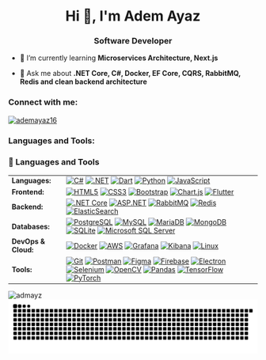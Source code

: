 <h1 align="center">Hi 👋, I'm Adem Ayaz</h1>
<h3 align="center">Software Developer</h3>

- 🌱 I’m currently learning **Microservices Architecture, Next.js**

- 💬 Ask me about **.NET Core, C#, Docker, EF Core, CQRS, RabbitMQ, Redis and clean backend architecture**

<h3 align="left">Connect with me:</h3>
<p align="left">
<a href="https://linkedin.com/in/ademayaz16" target="blank"><img align="center" src="https://raw.githubusercontent.com/rahuldkjain/github-profile-readme-generator/master/src/images/icons/Social/linked-in-alt.svg" alt="ademayaz16" height="30" width="40" /></a>
</p>

<h3 align="left">Languages and Tools:</h3>
<h3 align="left">🧠 Languages and Tools</h3>

<table>
  <tr>
    <td valign="middle"><b>Languages:</b></td>
    <td valign="middle">
      <a href="#"><img alt="C#" src="https://img.shields.io/badge/c%23-%23239120.svg?style=flat-square&logo=c-sharp&logoColor=white"></a>
      <a href="#"><img alt=".NET" src="https://img.shields.io/badge/.NET-512BD4?style=flat-square&logo=dotnet&logoColor=white"></a>
      <a href="#"><img alt="Dart" src="https://img.shields.io/badge/dart-%230175C2.svg?style=flat-square&logo=dart&logoColor=white"></a>
      <a href="#"><img alt="Python" src="https://img.shields.io/badge/python-3670A0?style=flat-square&logo=python&logoColor=ffdd54"></a>
      <a href="#"><img alt="JavaScript" src="https://img.shields.io/badge/javascript-%23323330.svg?style=flat-square&logo=javascript&logoColor=%23F7DF1E"></a>
    </td>
  </tr>

  <tr>
    <td valign="middle"><b>Frontend:</b></td>
    <td valign="middle">
      <a href="#"><img alt="HTML5" src="https://img.shields.io/badge/html5-%23E34F26.svg?style=flat-square&logo=html5&logoColor=white"></a>
      <a href="#"><img alt="CSS3" src="https://img.shields.io/badge/css3-%231572B6.svg?style=flat-square&logo=css3&logoColor=white"></a>
      <a href="#"><img alt="Bootstrap" src="https://img.shields.io/badge/bootstrap-%238511FA.svg?style=flat-square&logo=bootstrap&logoColor=white"></a>
      <a href="#"><img alt="Chart.js" src="https://img.shields.io/badge/chart.js-F5788D.svg?style=flat-square&logo=chart.js&logoColor=white"></a>
      <a href="#"><img alt="Flutter" src="https://img.shields.io/badge/flutter-%2302569B.svg?style=flat-square&logo=flutter&logoColor=white"></a>
    </td>
  </tr>

  <tr>
    <td valign="middle"><b>Backend:</b></td>
    <td valign="middle">
      <a href="#"><img alt=".NET Core" src="https://img.shields.io/badge/.NET_Core-512BD4?style=flat-square&logo=dotnet&logoColor=white"></a>
      <a href="#"><img alt="ASP.NET" src="https://img.shields.io/badge/asp.net-%230078D4.svg?style=flat-square&logo=.net&logoColor=white"></a>
      <a href="#"><img alt="RabbitMQ" src="https://img.shields.io/badge/rabbitmq-FF6600.svg?style=flat-square&logo=rabbitmq&logoColor=white"></a>
      <a href="#"><img alt="Redis" src="https://img.shields.io/badge/redis-%23DD0031.svg?style=flat-square&logo=redis&logoColor=white"></a>
      <a href="#"><img alt="ElasticSearch" src="https://img.shields.io/badge/elasticsearch-%23005571.svg?style=flat-square&logo=elasticsearch&logoColor=white"></a>
    </td>
  </tr>

  <tr>
    <td valign="middle"><b>Databases:</b></td>
    <td valign="middle">
      <a href="#"><img alt="PostgreSQL" src="https://img.shields.io/badge/postgresql-%23316192.svg?style=flat-square&logo=postgresql&logoColor=white"></a>
      <a href="#"><img alt="MySQL" src="https://img.shields.io/badge/mysql-%2300f.svg?style=flat-square&logo=mysql&logoColor=white"></a>
      <a href="#"><img alt="MariaDB" src="https://img.shields.io/badge/MariaDB-003545?style=flat-square&logo=mariadb&logoColor=white"></a>
      <a href="#"><img alt="MongoDB" src="https://img.shields.io/badge/MongoDB-%234ea94b.svg?style=flat-square&logo=mongodb&logoColor=white"></a>
      <a href="#"><img alt="SQLite" src="https://img.shields.io/badge/sqlite-%2307405e.svg?style=flat-square&logo=sqlite&logoColor=white"></a>
      <a href="#"><img alt="Microsoft SQL Server" src="https://img.shields.io/badge/mssql-%23CC2927.svg?style=flat-square&logo=microsoft-sql-server&logoColor=white"></a>
    </td>
  </tr>

  <tr>
    <td valign="middle"><b>DevOps & Cloud:</b></td>
    <td valign="middle">
      <a href="#"><img alt="Docker" src="https://img.shields.io/badge/docker-%230db7ed.svg?style=flat-square&logo=docker&logoColor=white"></a>
      <a href="#"><img alt="AWS" src="https://img.shields.io/badge/AWS-%23FF9900.svg?style=flat-square&logo=amazon-aws&logoColor=white"></a>
      <a href="#"><img alt="Grafana" src="https://img.shields.io/badge/grafana-F46800.svg?style=flat-square&logo=grafana&logoColor=white"></a>
      <a href="#"><img alt="Kibana" src="https://img.shields.io/badge/kibana-%23005571.svg?style=flat-square&logo=kibana&logoColor=white"></a>
      <a href="#"><img alt="Linux" src="https://img.shields.io/badge/Linux-FCC624?style=flat-square&logo=linux&logoColor=black"></a>
    </td>
  </tr>

  <tr>
    <td valign="middle"><b>Tools:</b></td>
    <td valign="middle">
      <a href="#"><img alt="Git" src="https://img.shields.io/badge/git-%23F05033.svg?style=flat-square&logo=git&logoColor=white"></a>
      <a href="#"><img alt="Postman" src="https://img.shields.io/badge/Postman-FF6C37?style=flat-square&logo=postman&logoColor=white"></a>
      <a href="#"><img alt="Figma" src="https://img.shields.io/badge/figma-%23F24E1E.svg?style=flat-square&logo=figma&logoColor=white"></a>
      <a href="#"><img alt="Firebase" src="https://img.shields.io/badge/firebase-%23039BE5.svg?style=flat-square&logo=firebase"></a>
      <a href="#"><img alt="Electron" src="https://img.shields.io/badge/electron-47848F.svg?style=flat-square&logo=electron&logoColor=white"></a>
      <a href="#"><img alt="Selenium" src="https://img.shields.io/badge/selenium-%2343B02A.svg?style=flat-square&logo=selenium&logoColor=white"></a>
      <a href="#"><img alt="OpenCV" src="https://img.shields.io/badge/opencv-%23white.svg?style=flat-square&logo=opencv&logoColor=white"></a>
      <a href="#"><img alt="Pandas" src="https://img.shields.io/badge/pandas-%23150458.svg?style=flat-square&logo=pandas&logoColor=white"></a>
      <a href="#"><img alt="TensorFlow" src="https://img.shields.io/badge/TensorFlow-%23FF6F00.svg?style=flat-square&logo=tensorflow&logoColor=white"></a>
      <a href="#"><img alt="PyTorch" src="https://img.shields.io/badge/PyTorch-%23EE4C2C.svg?style=flat-square&logo=pytorch&logoColor=white"></a>
    </td>
  </tr>
</table>


<p><img align="left" src="https://github-readme-stats.vercel.app/api/top-langs/?username=admayz&layout=compact&hide_border=true&theme=darcula&bg_color=00000000&langs_count=6&hide=jupyter%20notebook,tex,css,php&exclude_repo=Pacman-AI" alt="admayz" /></p>

<picture>
  <source media="(prefers-color-scheme: dark)" srcset="https://raw.githubusercontent.com/admayz/admayz/output/github-contribution-grid-snake-dark.svg">
  <source media="(prefers-color-scheme: light)" srcset="https://raw.githubusercontent.com/admayz/admayz/output/github-contribution-grid-snake.svg">
  <img alt="github contribution grid snake animation" src="https://raw.githubusercontent.com/admayz/admayz/output/github-contribution-grid-snake.svg">
</picture>
